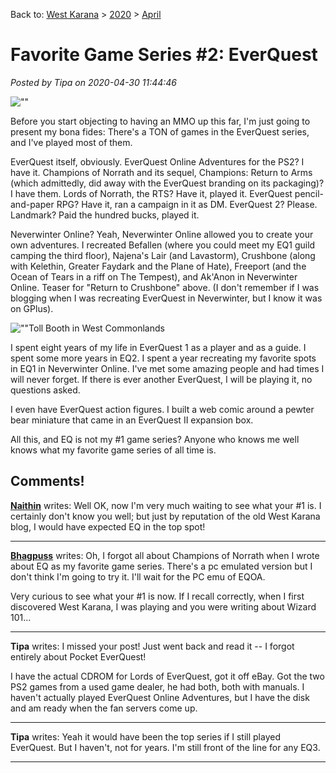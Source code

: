 Back to: [West Karana](/posts/westkarana.md) > [2020](/posts/2020/westkarana.md) > [April](./westkarana.md)
# Favorite Game Series #2: EverQuest

*Posted by Tipa on 2020-04-30 11:44:46*


![\"\"](\"https://chasingdings.com/wp-content/uploads/2020/04/pcsx2-2020-04-30-07-01-16-71-1024x769.jpg\")

Before you start objecting to having an MMO up this far, I'm just going to present my bona fides: There's a TON of games in the EverQuest series, and I've played most of them.



EverQuest itself, obviously. EverQuest Online Adventures for the PS2? I have it. Champions of Norrath and its sequel, Champions: Return to Arms (which admittedly, did away with the EverQuest branding on its packaging)? I have them. Lords of Norrath, the RTS? Have it, played it. EverQuest pencil-and-paper RPG? Have it, ran a campaign in it as DM. EverQuest 2? Please. Landmark? Paid the hundred bucks, played it.





Neverwinter Online? Yeah, Neverwinter Online allowed you to create your own adventures. I recreated Befallen (where you could meet my EQ1 guild camping the third floor), Najena's Lair (and Lavastorm), Crushbone (along with Kelethin, Greater Faydark and the Plane of Hate), Freeport (and the Ocean of Tears in a riff on The Tempest), and Ak'Anon in Neverwinter Online. Teaser for \"Return to Crushbone\" above. (I don't remember if I was blogging when I was recreating EverQuest in Neverwinter, but I know it was on GPlus).



![\"\"](\"https://chasingdings.com/wp-content/uploads/2020/04/GameClient_2014_01_14_22_33_27_379-1024x640.jpg\")Toll Booth in West Commonlands

I spent eight years of my life in EverQuest 1 as a player and as a guide. I spent some more years in EQ2. I spent a year recreating my favorite spots in EQ1 in Neverwinter Online. I've met some amazing people and had times I will never forget. If there is ever another EverQuest, I will be playing it, no questions asked.



I even have EverQuest action figures. I built a web comic around a pewter bear miniature that came in an EverQuest II expansion box.



All this, and EQ is not my #1 game series? Anyone who knows me well knows what my favorite game series of all time is.





## Comments!

**[Naithin](https://www.timetoloot.com/)** writes: Well OK, now I'm very much waiting to see what your #1 is. I certainly don't know you well; but just by reputation of the old West Karana blog, I would have expected EQ in the top spot!

---

**[Bhagpuss](http://bhagpuss.blogspot.com)** writes: Oh, I forgot all about Champions of Norrath when I wrote about EQ as my favorite game series. There's a pc emulated version but I don't think I'm going to try it. I'll wait for the PC emu of EQOA.

Very curious to see what your #1 is now. If I recall correctly, when I first discovered West Karana, I was playing and you were writing about Wizard 101...

---

**Tipa** writes: I missed your post! Just went back and read it -- I forgot entirely about Pocket EverQuest!

I have the actual CDROM for Lords of EverQuest, got it off eBay. Got the two PS2 games from a used game dealer, he had both, both with manuals. I haven't actually played EverQuest Online Adventures, but I have the disk and am ready when the fan servers come up.

---

**Tipa** writes: Yeah it would have been the top series if I still played EverQuest. But I haven't, not for years. I'm still front of the line for any EQ3.

---

